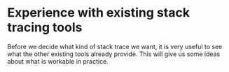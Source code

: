 # Experience with existing stack tracing tools


Before we decide what kind of stack trace we want, it is very useful to see what the other existing tools already provide. This will give us some ideas about what is workable in practice.
